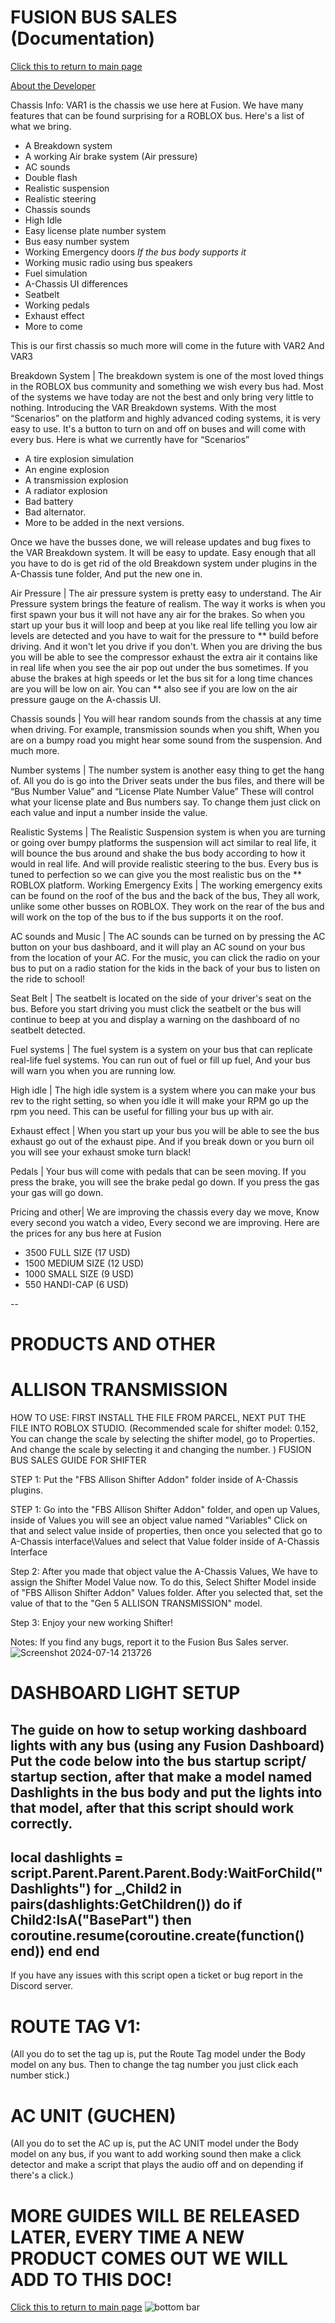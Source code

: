 # FUSION BUS SALES (Documentation)

[Click this to return to main page](https://ben-thedev.github.io)

[About the Developer](https://ben-thedev.github.io/FusionBusSalesAboutTheDeveloper/)

Chassis Info:
VAR1 is the chassis we use here at Fusion.  We have many features that can be found surprising for a ROBLOX bus.  Here's a list of what we bring.


- A Breakdown system
- A working Air brake system (Air pressure)
- AC sounds
- Double flash
- Realistic suspension
- Realistic steering
- Chassis sounds
- High Idle
- Easy license plate number system
- Bus easy number system
- Working Emergency doors *If the bus body supports it*
- Working music radio using bus speakers
- Fuel simulation
- A-Chassis UI differences
- Seatbelt
- Working pedals
- Exhaust effect
- More to come

 This is our first chassis so much more will come in the future with VAR2 And VAR3




 Breakdown System |
 The breakdown system is one of the most loved things in the ROBLOX bus community and something we wish every bus had.  Most of the systems we have today are not the best and only bring very little to nothing.  Introducing the VAR Breakdown systems.  With the most “Scenarios”  on the platform and highly advanced coding systems, it is very easy to use.  It's a button to turn on and off on buses and will come with every bus.  Here is what we currently have for “Scenarios”
- A tire explosion simulation
- An engine explosion
- A transmission explosion
- A radiator explosion
- Bad battery
- Bad alternator.
- More to be added in the next versions.

 Once we have the busses done,  we will release updates and bug fixes to the VAR Breakdown system.  It will be easy to update. Easy enough that all you have to do is get rid of the old Breakdown system under plugins in the A-Chassis tune folder, And put the new one in.



 Air Pressure |
 The air pressure system is pretty easy to understand.  The Air Pressure system brings the feature of realism.  The way it works is when you first spawn your bus it will not have any air for the brakes.  So when you start up your bus it will loop and beep at you like real life telling you low air levels are detected and you have to wait for the pressure to ** build before driving.  And it won't let you drive if you don't.  When you are driving the bus you will be able to see the compressor exhaust the extra air it contains like in real life when you see the air pop out under the bus sometimes.  If you abuse the brakes at high speeds or let the bus sit for a long time chances are you will be low on air.  You can ** also see if you are low on the air pressure gauge on the A-chassis UI.



 Chassis sounds |
 You will hear random sounds from the chassis at any time when driving.  For example, transmission sounds when you shift,  When you are on a bumpy road you might hear some sound from the suspension. And much more.



 Number systems |
 The number system is another easy thing to get the hang of.  All you do is go into the Driver seats under the bus files, and there will be “Bus Number Value”  and “License Plate Number Value”  These will control what your license plate and Bus numbers say.  To change them just click on each value and input a number inside the value.



 Realistic Systems |
 The Realistic Suspension system is when you are turning or going over bumpy platforms the suspension will act similar to real life,  it will bounce the bus around and shake the bus body according to how it would in real life.  And will provide realistic steering to the bus.  Every bus is tuned to perfection so we can give you the most realistic bus on the ** ROBLOX platform.
 Working Emergency Exits |
 The working emergency exits can be found on the roof of the bus and the back of the bus,  They all work, unlike some other busses on ROBLOX.  They work on the rear of the bus and will work on the top of the bus to if the bus supports it on the roof.



 AC sounds and Music |
 The AC sounds can be turned on by pressing the AC button on your bus dashboard,  and it will play an AC sound on your bus from the location of your AC.  For the music, you can click the radio on your bus to put on a radio station for the kids in the back of your bus to listen on the ride to school!



 Seat Belt |
 The seatbelt is located on the side of your driver's seat on the bus.  Before you start driving you must click the seatbelt or the bus will continue to beep at you and display a warning on the dashboard of no seatbelt detected.



 Fuel systems |
 The fuel system is a system on your bus that can replicate real-life fuel systems.  You can run out of fuel or fill up fuel,  And your bus will warn you when you are running low. 



 High idle |
 The high idle system is a system where you can make your bus rev to the right setting, so when you idle it will make your RPM go up the rpm you need.  This can be useful for filling your bus up with air.



 Exhaust effect |
 When you start up your bus you will be able to see the bus exhaust go out of the exhaust pipe.  And if you break down or you burn oil you will see your exhaust smoke turn black!



 Pedals |
 Your bus will come with pedals that can be seen moving.  If you press the brake, you will see the brake pedal go down.  If you press the gas your gas will go down.



 Pricing and other|
 We are improving the chassis every day we move,  Know every second you watch a video,  Every second we are improving.  Here are the prices for any bus here at Fusion
- 3500 FULL SIZE  (17 USD)
- 1500 MEDIUM SIZE (12 USD)
- 1000 SMALL SIZE (9 USD)
- 550 HANDI-CAP (6 USD)

--
# PRODUCTS AND OTHER

# ALLISON TRANSMISSION
 HOW TO USE:
 FIRST INSTALL THE FILE FROM PARCEL,
 NEXT PUT THE FILE INTO ROBLOX STUDIO.
 (Recommended scale for shifter model: 0.152, You can change the scale by selecting the shifter model, go to Properties.  And change the scale by selecting it and changing the number. )
 FUSION BUS SALES GUIDE FOR SHIFTER

STEP 1: Put the "FBS Allison Shifter Addon" folder inside of A-Chassis plugins.

 STEP 1: Go into the "FBS Allison Shifter Addon" folder,  and open up Values,
 inside of Values you will see an object value named "Variables"
 Click on that and select value inside of properties, then once you selected that go to A-Chassis interface\Values and select that Value folder inside of A-Chassis Interface

 Step 2: After you made that object value the A-Chassis Values,  We have to assign the Shifter Model Value now.
  To do this,  Select Shifter Model inside of "FBS Allison Shifter Addon" Values folder.   After you selected that,  set the value of that to the "Gen 5 ALLISON TRANSMISSION" model.

 Step 3:  Enjoy your new working Shifter!

 Notes:  If you find any bugs, report it to the Fusion Bus Sales server.
![Screenshot 2024-07-14 213726](https://github.com/user-attachments/assets/499b94c1-57f7-4939-b28f-a7edc31e27c0)

# DASHBOARD LIGHT SETUP
 The guide on how to setup working dashboard lights with any bus (using any Fusion Dashboard)
 Put the code below into the bus startup script/ startup section, after that make a model named Dashlights in the bus body and put the lights into that model, after that this script should work correctly.
 ------------------------------------------------------------------------

 local dashlights = script.Parent.Parent.Parent.Body:WaitForChild("Dashlights")
 for _,Child2 in pairs(dashlights:GetChildren()) do	
 if Child2:IsA("BasePart") then
 coroutine.resume(coroutine.create(function()	
  end))
end
end
 ------------------------------------------------------------------------

 If you have any issues with this script open a ticket or bug report in the Discord server. 

# ROUTE TAG V1:

 (All you do to set the tag up is, put the Route Tag model under the Body model on any bus.  Then to change the tag number you just click each number stick.)

# AC UNIT (GUCHEN)

 (All you do to set the AC up is, put the AC  UNIT model under the Body model on any bus, if you want to add working sound then make a click detector and make a script that plays the audio off and on depending if there's a click.)

# MORE GUIDES WILL BE RELEASED LATER, EVERY TIME A NEW PRODUCT COMES OUT WE WILL ADD TO THIS DOC!
[Click this to return to main page](https://ben-thedev.github.io)
![bottom bar](https://github.com/user-attachments/assets/cfe3dac1-1f38-49ed-ae1e-04bb2127ea2c)
